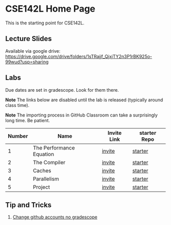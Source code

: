 # CSE142L Home Page

This is the starting point for CSE142L.

## Lecture Slides

Available via google drive: https://drive.google.com/drive/folders/1sTRajjf_QjxjTY2n3P1rBK925o-99wud?usp=sharing

## Labs

Due dates are set in gradescope.  Look for them there.

**Note** The links below are disabled until the lab is released (typically around class time).

**Note** The importing process in GitHub Classroom can take a surprisingly long time.  Be patient.

|Number | Name | Invite Link | starter Repo|
|-------|------|-------------|----------------|
| 1  | The Performance Equation | [invite](https://classroom.github.com/a/NmkikMXW) | [starter](https://github.com/CSE142/fa21-CSE142L-intro-starter) | 
| 2  | The Compiler | [invite]() | [starter]() | 
| 3  | Caches | [invite]() | [starter]() | 
| 4  | Parallelism  | [invite]() | [starter]() | 
| 5  | Project | [invite]() | [starter]() | 


## Tip and Tricks

1. [Change github accounts no gradescope](use-a-different-github-account.md)


